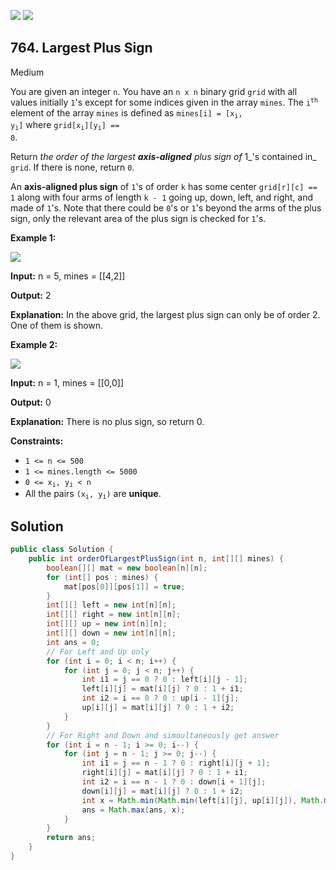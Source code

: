 [![](https://img.shields.io/github/stars/javadev/LeetCode-in-Java?label=Stars&style=flat-square)](https://github.com/javadev/LeetCode-in-Java)
[![](https://img.shields.io/github/forks/javadev/LeetCode-in-Java?label=Fork%20me%20on%20GitHub%20&style=flat-square)](https://github.com/javadev/LeetCode-in-Java/fork)

## 764\. Largest Plus Sign

Medium

You are given an integer `n`. You have an `n x n` binary grid `grid` with all values initially `1`'s except for some indices given in the array `mines`. The <code>i<sup>th</sup></code> element of the array `mines` is defined as <code>mines[i] = [x<sub>i</sub>, y<sub>i</sub>]</code> where <code>grid[x<sub>i</sub>][y<sub>i</sub>] == 0</code>.

Return _the order of the largest **axis-aligned** plus sign of_ 1_'s contained in_ `grid`. If there is none, return `0`.

An **axis-aligned plus sign** of `1`'s of order `k` has some center `grid[r][c] == 1` along with four arms of length `k - 1` going up, down, left, and right, and made of `1`'s. Note that there could be `0`'s or `1`'s beyond the arms of the plus sign, only the relevant area of the plus sign is checked for `1`'s.

**Example 1:**

![](https://assets.leetcode.com/uploads/2021/06/13/plus1-grid.jpg)

**Input:** n = 5, mines = \[\[4,2]]

**Output:** 2

**Explanation:** In the above grid, the largest plus sign can only be of order 2. One of them is shown.

**Example 2:**

![](https://assets.leetcode.com/uploads/2021/06/13/plus2-grid.jpg)

**Input:** n = 1, mines = \[\[0,0]]

**Output:** 0

**Explanation:** There is no plus sign, so return 0.

**Constraints:**

*   `1 <= n <= 500`
*   `1 <= mines.length <= 5000`
*   <code>0 <= x<sub>i</sub>, y<sub>i</sub> < n</code>
*   All the pairs <code>(x<sub>i</sub>, y<sub>i</sub>)</code> are **unique**.

## Solution

```java
public class Solution {
    public int orderOfLargestPlusSign(int n, int[][] mines) {
        boolean[][] mat = new boolean[n][n];
        for (int[] pos : mines) {
            mat[pos[0]][pos[1]] = true;
        }
        int[][] left = new int[n][n];
        int[][] right = new int[n][n];
        int[][] up = new int[n][n];
        int[][] down = new int[n][n];
        int ans = 0;
        // For Left and Up only
        for (int i = 0; i < n; i++) {
            for (int j = 0; j < n; j++) {
                int i1 = j == 0 ? 0 : left[i][j - 1];
                left[i][j] = mat[i][j] ? 0 : 1 + i1;
                int i2 = i == 0 ? 0 : up[i - 1][j];
                up[i][j] = mat[i][j] ? 0 : 1 + i2;
            }
        }
        // For Right and Down and simoultaneously get answer
        for (int i = n - 1; i >= 0; i--) {
            for (int j = n - 1; j >= 0; j--) {
                int i1 = j == n - 1 ? 0 : right[i][j + 1];
                right[i][j] = mat[i][j] ? 0 : 1 + i1;
                int i2 = i == n - 1 ? 0 : down[i + 1][j];
                down[i][j] = mat[i][j] ? 0 : 1 + i2;
                int x = Math.min(Math.min(left[i][j], up[i][j]), Math.min(right[i][j], down[i][j]));
                ans = Math.max(ans, x);
            }
        }
        return ans;
    }
}
```